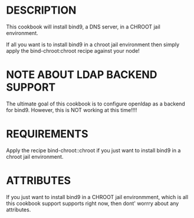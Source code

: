 DESCRIPTION
===========

This cookbook will install bind9, a DNS server, in a CHROOT jail environment.

If all you want is to install bind9 in a chroot jail environment then
simply apply the bind-chroot:chroot recipe against your node!

NOTE ABOUT LDAP BACKEND SUPPORT
===============================

The ultimate goal of this cookbook is to configure openldap as a backend
for bind9.  However, this is NOT working at this time!!!!

REQUIREMENTS
============

Apply the recipe bind-chroot::chroot if you just want to install bind9 in a chroot
jail environment.

ATTRIBUTES
==========

If you just want to install bind9 in a CHROOT jail environmment, which is 
all this cookbook support supports right now, then dont' worrry about any
attributes.
